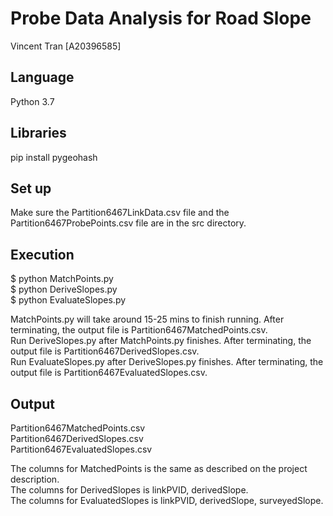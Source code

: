 # Probe Data Analysis for Road Slope  
Vincent Tran [A20396585]  

## Language

Python 3.7  


## Libraries

pip install pygeohash


## Set up

Make sure the Partition6467LinkData.csv file and the Partition6467ProbePoints.csv file are in the src directory.


## Execution

$ python MatchPoints.py  
$ python DeriveSlopes.py  
$ python EvaluateSlopes.py  

MatchPoints.py will take around 15-25 mins to finish running. After terminating, the output file is Partition6467MatchedPoints.csv.  
Run DeriveSlopes.py after MatchPoints.py finishes. After terminating, the output file is Partition6467DerivedSlopes.csv.  
Run EvaluateSlopes.py after DeriveSlopes.py finishes. After terminating, the output file is Partition6467EvaluatedSlopes.csv.  


## Output

Partition6467MatchedPoints.csv  
Partition6467DerivedSlopes.csv  
Partition6467EvaluatedSlopes.csv  

The columns for MatchedPoints is the same as described on the project description.  
The columns for DerivedSlopes is linkPVID, derivedSlope.  
The columns for EvaluatedSlopes is linkPVID, derivedSlope, surveyedSlope.  